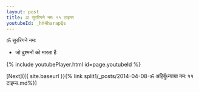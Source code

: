 ```yaml
---
layout: post
title: ॐ सुररिगने नमः ११ टाइम्स
youtubeId: _hY4harapQs
---
```

 
 
 ॐ सुररिगने नमः  
 
 -  जो दुश्मनों को मारता है 
 
  
 
  
 
 
 
 
 
 


{% include youtubePlayer.html id=page.youtubeId %}
 
[Next]({{ site.baseurl }}{% link  split1/_posts/2014-04-08-ॐ अहिर्बुध्न्याया नमः ११ टाइम्स.md%})
 
